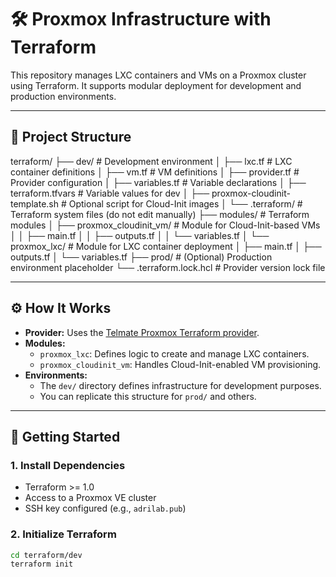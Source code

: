 # 🛠️ Proxmox Infrastructure with Terraform

This repository manages LXC containers and VMs on a Proxmox cluster using Terraform. It supports modular deployment for development and production environments.

---

## 📁 Project Structure

terraform/
├── dev/                           # Development environment
│   ├── lxc.tf                     # LXC container definitions
│   ├── vm.tf                      # VM definitions
│   ├── provider.tf                # Provider configuration
│   ├── variables.tf               # Variable declarations
│   ├── terraform.tfvars           # Variable values for dev
│   ├── proxmox-cloudinit-template.sh  # Optional script for Cloud-Init images
│   └── .terraform/                # Terraform system files (do not edit manually)
├── modules/                       # Terraform modules
│   ├── proxmox_cloudinit_vm/      # Module for Cloud-Init-based VMs
│   │   ├── main.tf
│   │   ├── outputs.tf
│   │   └── variables.tf
│   └── proxmox_lxc/               # Module for LXC container deployment
│       ├── main.tf
│       ├── outputs.tf
│       └── variables.tf
├── prod/                          # (Optional) Production environment placeholder
└── .terraform.lock.hcl            # Provider version lock file

---

## ⚙️ How It Works

- **Provider:** Uses the [Telmate Proxmox Terraform provider](https://github.com/Telmate/terraform-provider-proxmox).
- **Modules:** 
  - `proxmox_lxc`: Defines logic to create and manage LXC containers.
  - `proxmox_cloudinit_vm`: Handles Cloud-Init-enabled VM provisioning.
- **Environments:**
  - The `dev/` directory defines infrastructure for development purposes.
  - You can replicate this structure for `prod/` and others.

---

## 🚀 Getting Started

### 1. Install Dependencies

- Terraform >= 1.0
- Access to a Proxmox VE cluster
- SSH key configured (e.g., `adrilab.pub`)

### 2. Initialize Terraform

```bash
cd terraform/dev
terraform init